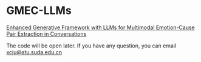 # GMEC-LLMs
[Enhanced Generative Framework with LLMs for Multimodal Emotion-Cause Pair Extraction in Conversations](https://ieeexplore.ieee.org/abstract/document/10891643)


The code will be open later. If you have any question, you can email xcju@stu.suda.edu.cn
